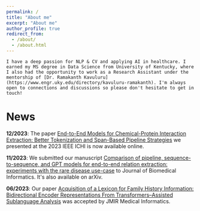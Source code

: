 ```yaml
---
permalink: /
title: "About me"
excerpt: "About me"
author_profile: true
redirect_from: 
  - /about/
  - /about.html
---
```


    I have a deep passion for NLP & CV and applying AI in healthcare. I earned my MS degree in Data Science from University of Kentucky, where I also had the opportunity to work as a Research Assistant under the mentorship of [Dr. Ramakanth Kavuluru](https://www.engr.uky.edu/directory/kavuluru-ramakanth). I'm always open to connections and discussions so please don't hesitate to get in touch!

News
======

**12/2023**: The paper [End-to-End Models for Chemical-Protein Interaction Extraction: Better Tokenization and Span-Based Pipeline Strategies](https://ieeexplore.ieee.org/document/10337159) we presented at the 2023 IEEE ICHI is now available online.

**11/2023**: We submitted our manuscript [Comparison of pipeline, sequence-to-sequence, and GPT models for end-to-end relation extraction: experiments with the rare disease use-case](https://arxiv.org/abs/2311.13729) to Journal of Biomedical Informatics. It's also available on arXiv.

**06/2023**: Our paper [Acquisition of a Lexicon for Family History Information: Bidirectional Encoder Representations From Transformers–Assisted Sublanguage Analysis](https://medinform.jmir.org/2023/1/e48072) was accepted by JMIR Medical Informatics.
